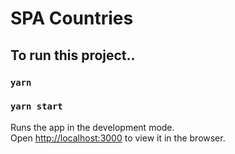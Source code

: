 # SPA Countries

## To run this project..

### `yarn`

### `yarn start`

Runs the app in the development mode.<br />
Open [http://localhost:3000](http://localhost:3000) to view it in the browser.
